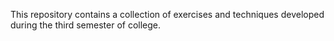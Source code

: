 This repository contains a collection of exercises and techniques developed during the third semester of college.